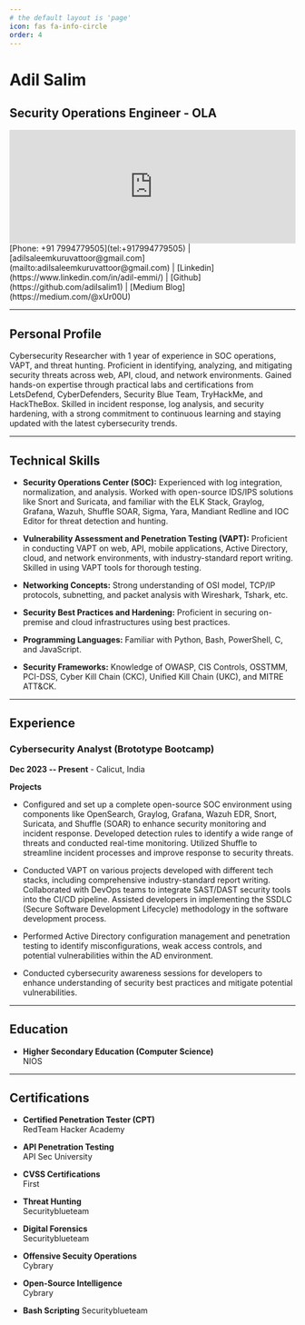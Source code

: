 ```yaml
---
# the default layout is 'page'
icon: fas fa-info-circle
order: 4
---
```


# Adil Salim
## Security Operations Engineer - OLA
<iframe 
  src="https://tryhackme.com/api/v2/badges/public-profile?userPublicId=701249" 
  style="border:none; width:100%; height:200px;">
</iframe>
[Phone: +91 7994779505](tel:+917994779505) | [adilsaleemkuruvattoor@gmail.com](mailto:adilsaleemkuruvattoor@gmail.com) | [Linkedin](https://www.linkedin.com/in/adil-emmi/) | [Github](https://github.com/adilsalim1) | [Medium Blog](https://medium.com/@xUr00U)

---

## Personal Profile

Cybersecurity Researcher with 1 year of experience in SOC operations, VAPT, and threat hunting. Proficient in identifying,
analyzing, and mitigating security threats across web, API, cloud, and network environments. Gained hands-on expertise through
practical labs and certifications from LetsDefend, CyberDefenders, Security Blue Team, TryHackMe, and HackTheBox. Skilled in
incident response, log analysis, and security hardening, with a strong commitment to continuous learning and staying updated
with the latest cybersecurity trends.

---

## Technical Skills

- **Security Operations Center (SOC):** Experienced with log integration, normalization, and analysis. Worked with open-source IDS/IPS solutions like Snort and Suricata, and familiar with the ELK Stack, Graylog, Grafana, Wazuh, Shuffle SOAR, Sigma, Yara, Mandiant Redline and IOC Editor for threat detection and hunting.

- **Vulnerability Assessment and Penetration Testing (VAPT):** Proficient in conducting VAPT on web, API, mobile applications, Active Directory, cloud, and network environments, with industry-standard report writing. Skilled in using VAPT tools for thorough testing.

- **Networking Concepts:** Strong understanding of OSI model, TCP/IP protocols, subnetting, and packet analysis with Wireshark, Tshark, etc.

- **Security Best Practices and Hardening:** Proficient in securing on-premise and cloud infrastructures using best practices.

- **Programming Languages:** Familiar with Python, Bash, PowerShell, C, and JavaScript.

- **Security Frameworks:** Knowledge of OWASP, CIS Controls, OSSTMM, PCI-DSS, Cyber Kill Chain (CKC), Unified Kill Chain (UKC), and MITRE ATT&CK.

---

## Experience

### Cybersecurity Analyst (Brototype Bootcamp)  
**Dec 2023 -- Present**  - Calicut, India

**Projects** 

- Configured and set up a complete open-source SOC environment using components like OpenSearch, Graylog, Grafana, Wazuh EDR, Snort, Suricata, and Shuffle (SOAR) to enhance security monitoring and incident response. Developed detection rules to identify a wide range of threats and conducted real-time monitoring. Utilized Shuffle to streamline incident processes and improve response to security threats.

- Conducted VAPT on various projects developed with different tech stacks, including comprehensive industry-standard report writing. Collaborated with DevOps teams to integrate SAST/DAST security tools into the CI/CD pipeline. Assisted developers in implementing the SSDLC (Secure Software Development Lifecycle) methodology in the software development process.

- Performed Active Directory configuration management and penetration testing to identify misconfigurations, weak access controls, and potential vulnerabilities within the AD environment.

- Conducted cybersecurity awareness sessions for developers to enhance understanding of security best practices and mitigate potential vulnerabilities.

---

## Education

- **Higher Secondary Education (Computer Science)**  
  NIOS

---


## Certifications

- **Certified Penetration Tester (CPT)**  
  RedTeam Hacker Academy

- **API Penetration Testing**  
  API Sec University

- **CVSS Certifications**  
  First

- **Threat Hunting**  
  Securityblueteam

- **Digital Forensics**  
  Securityblueteam

- **Offensive Secuity Operations**  
  Cybrary

- **Open-Source Intelligence**  
  Cybrary

- **Bash Scripting**
  Securityblueteam
